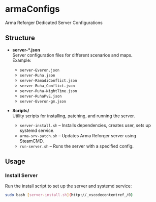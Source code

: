 # armaConfigs

Arma Reforger Dedicated Server Configurations

## Structure

- **server-*.json**  
  Server configuration files for different scenarios and maps.  
  Example:  
  - `server-Everon.json`  
  - `server-Ruha.json`  
  - `server-RamadiConflict.json`  
  - `server-Ruha_Conflict.json`  
  - `server-Ruha-NightTime.json`  
  - `server-RuhaPvE.json`  
  - `server-Everon-gm.json`

- **Scripts/**  
  Utility scripts for installing, patching, and running the server.
  - `server-install.sh` – Installs dependencies, creates user, sets up systemd service.
  - `arma-srv-patch.sh` – Updates Arma Reforger server using SteamCMD.
  - `run-server.sh` – Runs the server with a specified config.

## Usage

### Install Server

Run the install script to set up the server and systemd service:

```sh
sudo bash [server-install.sh](http://_vscodecontentref_/0)
```

